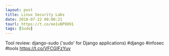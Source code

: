 ```yaml
---
layout: post
title: Linux Security Labs
date: 2018-07-22 00:00:21
tourl: https://t.co/ee1vBPOO91
tags: [Sudo]
---
```

Tool review: django-sudo ('sudo' for Django applications) #django #infosec #tools https://t.co/VFCGIFzYuv